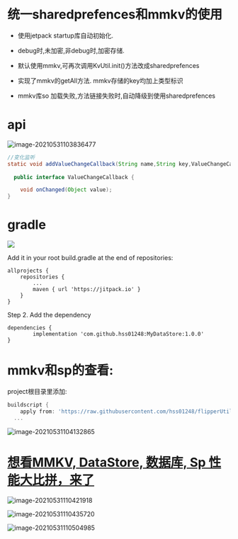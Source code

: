 #  统一sharedprefences和mmkv的使用







* 使用jetpack startup库自动初始化.

* debug时,未加密,非debug时,加密存储.
* 默认使用mmkv,可再次调用KvUtil.init()方法改成sharedprefences
* 实现了mmkv的getAll方法. mmkv存储的key均加上类型标识
* mmkv库so 加载失败,方法链接失败时,自动降级到使用sharedprefences



# api







![image-20210531103836477](https://gitee.com/hss012489/picbed/raw/master/picgo/1622428723009-image-20210531103836477.jpg)

```java
//变化监听
static void addValueChangeCallback(String name,String key,ValueChangeCallback callback)
  
  public interface ValueChangeCallback {

    void onChanged(Object value);
}
```




# gradle

[![](https://jitpack.io/v/hss01248/MyDataStore.svg)](https://jitpack.io/#hss01248/MyDataStore)

Add it in your root build.gradle at the end of repositories:

	allprojects {
		repositories {
			...
			maven { url 'https://jitpack.io' }
		}
	}
Step 2. Add the dependency

	dependencies {
	        implementation 'com.github.hss01248:MyDataStore:1.0.0'
	}




# mmkv和sp的查看:

project根目录里添加:

```groovy
buildscript {
    apply from: 'https://raw.githubusercontent.com/hss01248/flipperUtil/master/remote2.gradle'
  ...
```



![image-20210531104132865](https://gitee.com/hss012489/picbed/raw/master/picgo/1622428892902-image-20210531104132865.jpg)





# [想看MMKV, DataStore, 数据库, Sp 性能大比拼，来了](https://mp.weixin.qq.com/s/vimX6bnJDkPbXAqVJCbbfw)

![image-20210531110421918](https://gitee.com/hss012489/picbed/raw/master/picgo/1622430261955-image-20210531110421918.jpg)

![image-20210531110435720](https://gitee.com/hss012489/picbed/raw/master/picgo/1622430275746-image-20210531110435720.jpg)







![image-20210531110504985](https://gitee.com/hss012489/picbed/raw/master/picgo/1622430305011-image-20210531110504985.jpg)




